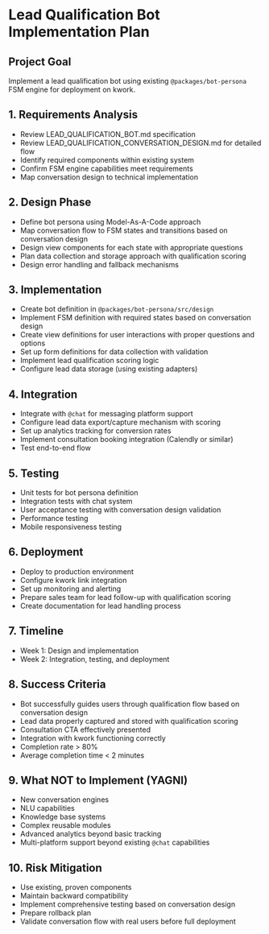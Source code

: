 # Lead Qualification Bot Implementation Plan

## Project Goal
Implement a lead qualification bot using existing `@packages/bot-persona` FSM engine for deployment on kwork.

## 1. Requirements Analysis
- Review LEAD_QUALIFICATION_BOT.md specification
- Review LEAD_QUALIFICATION_CONVERSATION_DESIGN.md for detailed flow
- Identify required components within existing system
- Confirm FSM engine capabilities meet requirements
- Map conversation design to technical implementation

## 2. Design Phase
- Define bot persona using Model-As-A-Code approach
- Map conversation flow to FSM states and transitions based on conversation design
- Design view components for each state with appropriate questions
- Plan data collection and storage approach with qualification scoring
- Design error handling and fallback mechanisms

## 3. Implementation
- Create bot definition in `@packages/bot-persona/src/design`
- Implement FSM definition with required states based on conversation design
- Create view definitions for user interactions with proper questions and options
- Set up form definitions for data collection with validation
- Implement lead qualification scoring logic
- Configure lead data storage (using existing adapters)

## 4. Integration
- Integrate with `@chat` for messaging platform support
- Configure lead data export/capture mechanism with scoring
- Set up analytics tracking for conversion rates
- Implement consultation booking integration (Calendly or similar)
- Test end-to-end flow

## 5. Testing
- Unit tests for bot persona definition
- Integration tests with chat system
- User acceptance testing with conversation design validation
- Performance testing
- Mobile responsiveness testing

## 6. Deployment
- Deploy to production environment
- Configure kwork link integration
- Set up monitoring and alerting
- Prepare sales team for lead follow-up with qualification scoring
- Create documentation for lead handling process

## 7. Timeline
- Week 1: Design and implementation
- Week 2: Integration, testing, and deployment

## 8. Success Criteria
- Bot successfully guides users through qualification flow based on conversation design
- Lead data properly captured and stored with qualification scoring
- Consultation CTA effectively presented
- Integration with kwork functioning correctly
- Completion rate > 80%
- Average completion time < 2 minutes

## 9. What NOT to Implement (YAGNI)
- New conversation engines
- NLU capabilities  
- Knowledge base systems
- Complex reusable modules
- Advanced analytics beyond basic tracking
- Multi-platform support beyond existing `@chat` capabilities

## 10. Risk Mitigation
- Use existing, proven components
- Maintain backward compatibility
- Implement comprehensive testing based on conversation design
- Prepare rollback plan
- Validate conversation flow with real users before full deployment